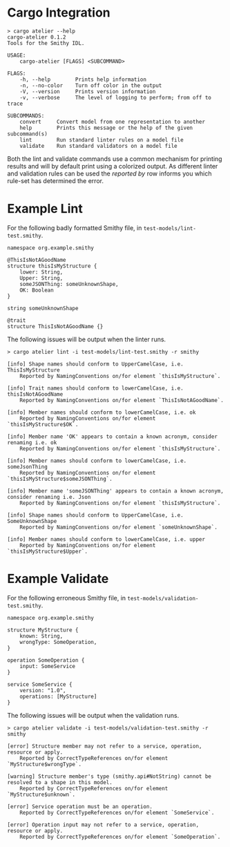# Cargo Integration

```text
> cargo atelier --help
cargo-atelier 0.1.2
Tools for the Smithy IDL.

USAGE:
    cargo-atelier [FLAGS] <SUBCOMMAND>

FLAGS:
    -h, --help        Prints help information
    -n, --no-color    Turn off color in the output
    -V, --version     Prints version information
    -v, --verbose     The level of logging to perform; from off to trace

SUBCOMMANDS:
    convert     Convert model from one representation to another
    help        Prints this message or the help of the given subcommand(s)
    lint        Run standard linter rules on a model file
    validate    Run standard validators on a model file
```

Both the lint and validate commands use a common mechanism for printing results and will by default print using a 
colorized output. As different linter and validation rules can be used the _reported by_ row informs you which rule-set
has determined the error.

# Example Lint

For the following badly formatted Smithy file, in `test-models/lint-test.smithy`.

```smithy
namespace org.example.smithy

@ThisIsNotAGoodName
structure thisIsMyStructure {
    lower: String,
    Upper: String,
    someJSONThing: someUnknownShape,
    OK: Boolean
}

string someUnknownShape

@trait
structure ThisIsNotAGoodName {}
```

The following issues will be output when the linter runs.

```text
> cargo atelier lint -i test-models/lint-test.smithy -r smithy

[info] Shape names should conform to UpperCamelCase, i.e. ThisIsMyStructure
	Reported by NamingConventions on/for element `thisIsMyStructure`.

[info] Trait names should conform to lowerCamelCase, i.e. thisIsNotAGoodName
	Reported by NamingConventions on/for element `ThisIsNotAGoodName`.

[info] Member names should conform to lowerCamelCase, i.e. ok
	Reported by NamingConventions on/for element `thisIsMyStructure$OK`.

[info] Member name 'OK' appears to contain a known acronym, consider renaming i.e. ok
	Reported by NamingConventions on/for element `thisIsMyStructure`.

[info] Member names should conform to lowerCamelCase, i.e. someJsonThing
	Reported by NamingConventions on/for element `thisIsMyStructure$someJSONThing`.

[info] Member name 'someJSONThing' appears to contain a known acronym, consider renaming i.e. Json
	Reported by NamingConventions on/for element `thisIsMyStructure`.

[info] Shape names should conform to UpperCamelCase, i.e. SomeUnknownShape
	Reported by NamingConventions on/for element `someUnknownShape`.

[info] Member names should conform to lowerCamelCase, i.e. upper
	Reported by NamingConventions on/for element `thisIsMyStructure$Upper`.
```

# Example Validate

For the following erroneous Smithy file, in `test-models/validation-test.smithy`.

```smithy
namespace org.example.smithy

structure MyStructure {
    known: String,
    wrongType: SomeOperation,
}

operation SomeOperation {
    input: SomeService
}

service SomeService {
    version: "1.0",
    operations: [MyStructure]
}
```

The following issues will be output when the validation runs.

```text
> cargo atelier validate -i test-models/validation-test.smithy -r smithy

[error] Structure member may not refer to a service, operation, resource or apply.
	Reported by CorrectTypeReferences on/for element `MyStructure$wrongType`.

[warning] Structure member's type (smithy.api#NotString) cannot be resolved to a shape in this model.
	Reported by CorrectTypeReferences on/for element `MyStructure$unknown`.

[error] Service operation must be an operation.
	Reported by CorrectTypeReferences on/for element `SomeService`.

[error] Operation input may not refer to a service, operation, resource or apply.
	Reported by CorrectTypeReferences on/for element `SomeOperation`.
```
